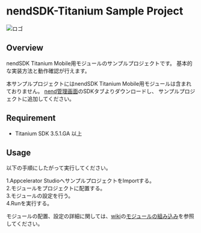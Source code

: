 # nendSDK-Titanium Sample Project

![ロゴ](https://github.com/fan-ADN/nendSDK-iOS/blob/master/Sample/NendSDK_Sample/Images.xcassets/AppIcon.appiconset/icon-60%403x.png)

## Overview
nendSDK Titanium Mobile用モジュールのサンプルプロジェクトです。
基本的な実装方法と動作確認が行えます。

本サンプルプロジェクトにはnendSDK Titanium Mobile用モジュールは含まれておりません。
[nend管理画面](https://www.nend.net/admin/login)のSDKタブよりダウンロードし、
サンプルプロジェクトに追加してください。

## Requirement
* Titanium SDK 3.5.1.GA 以上

## Usage
以下の手順にしたがって実行してください。


1.Appcelerator StudioへサンプルプロジェクトをImportする。<br>
2.モジュールをプロジェクトに配置する。<br>
3.モジュールの設定を行う。<br>
4.Runを実行する。<br>

モジュールの配置、設定の詳細に関しては、[wiki](https://github.com/fan-ADN/nendSDK-Titanium/wiki)の[モジュールの組み込み](https://github.com/fan-ADN/nendSDK-Titanium/wiki/%E3%83%A2%E3%82%B8%E3%83%A5%E3%83%BC%E3%83%AB%E3%81%AE%E7%B5%84%E3%81%BF%E8%BE%BC%E3%81%BF)を参照してください。
